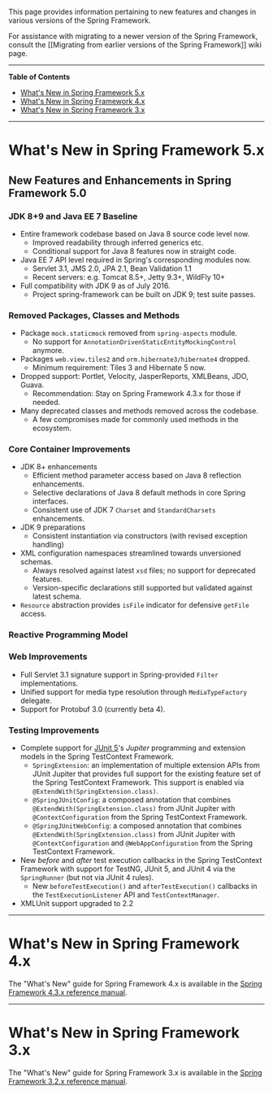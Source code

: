 This page provides information pertaining to new features and changes in various versions
of the Spring Framework.

For assistance with migrating to a newer version of the Spring Framework, consult the
[[Migrating from earlier versions of the Spring Framework]] wiki page.

----
**Table of Contents**

- [What's New in Spring Framework 5.x](#whats-new-in-spring-framework-5x)
- [What's New in Spring Framework 4.x](#whats-new-in-spring-framework-4x)
- [What's New in Spring Framework 3.x](#whats-new-in-spring-framework-3x)

----
# What's New in Spring Framework 5.x

## New Features and Enhancements in Spring Framework 5.0

### JDK 8+9 and Java EE 7 Baseline

* Entire framework codebase based on Java 8 source code level now.
  * Improved readability through inferred generics etc.
  * Conditional support for Java 8 features now in straight code.
* Java EE 7 API level required in Spring's corresponding modules now.
  * Servlet 3.1, JMS 2.0, JPA 2.1, Bean Validation 1.1
  * Recent servers: e.g. Tomcat 8.5+, Jetty 9.3+, WildFly 10+
* Full compatibility with JDK 9 as of July 2016.
  * Project spring-framework can be built on JDK 9; test suite passes.

### Removed Packages, Classes and Methods

* Package `mock.staticmock` removed from `spring-aspects` module.
  * No support for `AnnotationDrivenStaticEntityMockingControl` anymore.
* Packages `web.view.tiles2` and `orm.hibernate3/hibernate4` dropped.
  * Minimum requirement: Tiles 3 and Hibernate 5 now.
* Dropped support: Portlet, Velocity, JasperReports, XMLBeans, JDO, Guava.
  * Recommendation: Stay on Spring Framework 4.3.x for those if needed.
* Many deprecated classes and methods removed across the codebase.
  * A few compromises made for commonly used methods in the ecosystem.

### Core Container Improvements

* JDK 8+ enhancements
  * Efficient method parameter access based on Java 8 reflection enhancements.
  * Selective declarations of Java 8 default methods in core Spring interfaces.
  * Consistent use of JDK 7 `Charset` and `StandardCharsets` enhancements.
* JDK 9 preparations
  * Consistent instantiation via constructors (with revised exception handling)
* XML configuration namespaces streamlined towards unversioned schemas.
  * Always resolved against latest `xsd` files; no support for deprecated features.
  * Version-specific declarations still supported but validated against latest schema.
* `Resource` abstraction provides `isFile` indicator for defensive `getFile` access.

### Reactive Programming Model

### Web Improvements

* Full Servlet 3.1 signature support in Spring-provided `Filter` implementations.
* Unified support for media type resolution through `MediaTypeFactory` delegate.
* Support for Protobuf 3.0 (currently beta 4).

### Testing Improvements

* Complete support for [JUnit 5](http://junit.org/junit5/)'s _Jupiter_ programming and 
  extension models in the Spring TestContext Framework.
  * `SpringExtension`: an implementation of multiple extension APIs from JUnit Jupiter 
    that provides full support for the existing feature set of the Spring TestContext 
    Framework. This support is enabled via `@ExtendWith(SpringExtension.class)`.
  * `@SpringJUnitConfig`: a composed annotation that combines 
    `@ExtendWith(SpringExtension.class)` from JUnit Jupiter with `@ContextConfiguration` 
    from the Spring TestContext Framework.
  * `@SpringJUnitWebConfig`: a composed annotation that combines 
    `@ExtendWith(SpringExtension.class)` from JUnit Jupiter with `@ContextConfiguration` 
	and `@WebAppConfiguration` from the Spring TestContext Framework.
* New _before_ and _after_ test execution callbacks in the Spring TestContext Framework
  with support for TestNG, JUnit 5, and JUnit 4 via the `SpringRunner` (but not via JUnit
  4 rules).
  * New `beforeTestExecution()` and `afterTestExecution()` callbacks in the
    `TestExecutionListener` API and `TestContextManager`.
* XMLUnit support upgraded to 2.2

----
# What's New in Spring Framework 4.x
The "What's New" guide for Spring Framework 4.x is available in the
[Spring Framework 4.3.x reference manual](http://docs.spring.io/spring/docs/4.3.x/spring-framework-reference/htmlsingle/#spring-whats-new).

----
# What's New in Spring Framework 3.x
The "What's New" guide for Spring Framework 3.x is available in the
[Spring Framework 3.2.x reference manual](http://docs.spring.io/spring/docs/3.2.x/spring-framework-reference/htmlsingle/#spring-whats-new).
